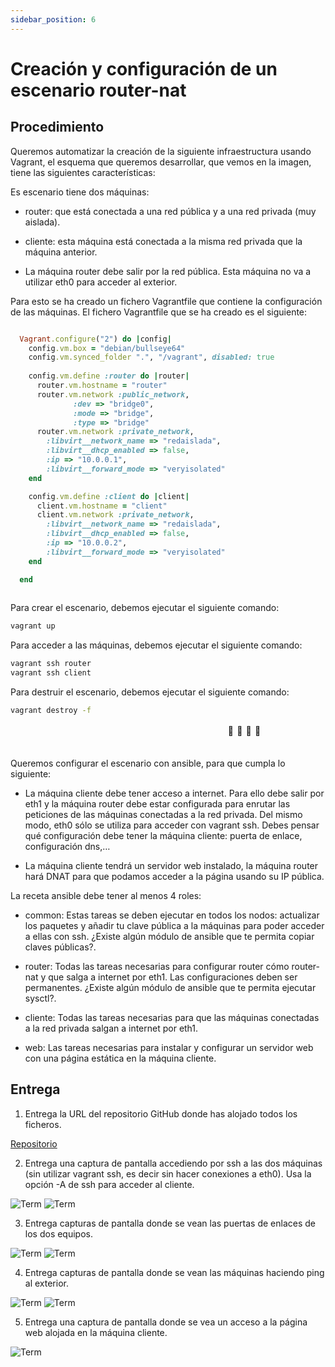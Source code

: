```yaml
---
sidebar_position: 6
---
```


# Creación y configuración de un escenario router-nat

## Procedimiento


Queremos automatizar la creación de la siguiente infraestructura usando Vagrant, el esquema que queremos desarrollar, que vemos en la imagen, tiene las siguientes características:

Es escenario tiene dos máquinas:

- router: que está conectada a una red pública y a una red privada (muy aislada).

- cliente: esta máquina está conectada a la misma red privada que la máquina anterior.

- La máquina router debe salir por la red pública. Esta máquina no va a utilizar eth0 para acceder al exterior.


Para esto se ha creado un fichero Vagrantfile que contiene la configuración de las máquinas. El fichero Vagrantfile que se ha creado es el siguiente:

```ruby

  Vagrant.configure("2") do |config|
    config.vm.box = "debian/bullseye64"
    config.vm.synced_folder ".", "/vagrant", disabled: true
    
    config.vm.define :router do |router|
      router.vm.hostname = "router"
      router.vm.network :public_network,
			  :dev => "bridge0",
			  :mode => "bridge",
			  :type => "bridge"
      router.vm.network :private_network,
        :libvirt__network_name => "redaislada",
        :libvirt__dhcp_enabled => false,
        :ip => "10.0.0.1",
        :libvirt__forward_mode => "veryisolated"
    end

    config.vm.define :client do |client|
      client.vm.hostname = "client"
      client.vm.network :private_network,
        :libvirt__network_name => "redaislada",
        :libvirt__dhcp_enabled => false,
        :ip => "10.0.0.2",
        :libvirt__forward_mode => "veryisolated"
    end

  end
    
```

Para crear el escenario, debemos ejecutar el siguiente comando:

```bash
vagrant up
```

Para acceder a las máquinas, debemos ejecutar el siguiente comando:

```bash
vagrant ssh router
vagrant ssh client
```

Para destruir el escenario, debemos ejecutar el siguiente comando:

```bash
vagrant destroy -f
```


ㅤㅤㅤㅤㅤㅤㅤㅤㅤㅤㅤㅤㅤㅤㅤㅤㅤㅤㅤㅤㅤㅤㅤㅤㅤㅤㅤ🦦                  🦦                     🦦                      🦦ㅤㅤㅤㅤㅤㅤㅤㅤㅤㅤㅤㅤㅤㅤㅤㅤㅤㅤㅤㅤㅤㅤㅤㅤㅤㅤㅤㅤㅤㅤ


Queremos configurar el escenario con ansible, para que cumpla lo siguiente:

- La máquina cliente debe tener acceso a internet. Para ello debe salir por eth1 y la máquina router debe estar configurada para enrutar las peticiones de las máquinas conectadas a la red privada. Del mismo modo, eth0 sólo se utiliza para acceder con vagrant ssh. Debes pensar qué configuración debe tener la máquina cliente: puerta de enlace, configuración dns,…

- La máquina cliente tendrá un servidor web instalado, la máquina router hará DNAT para que podamos acceder a la página usando su IP pública.

La receta ansible debe tener al menos 4 roles:

- common: Estas tareas se deben ejecutar en todos los nodos: actualizar los paquetes y añadir tu clave pública a la máquinas para poder acceder a ellas con ssh. ¿Existe algún módulo de ansible que te permita copiar claves públicas?.

- router: Todas las tareas necesarias para configurar router cómo router-nat y que salga a internet por eth1. Las configuraciones deben ser permanentes. ¿Existe algún módulo de ansible que te permita ejecutar sysctl?.

- cliente: Todas las tareas necesarias para que las máquinas conectadas a la red privada salgan a internet por eth1.

- web: Las tareas necesarias para instalar y configurar un servidor web con una página estática en la máquina cliente.


## Entrega

1. Entrega la URL del repositorio GitHub donde has alojado todos los ficheros.

[Repositorio](https://github.com/belennazareth/vagrant_ansible)

2. Entrega una captura de pantalla accediendo por ssh a las dos máquinas (sin utilizar vagrant ssh, es decir sin hacer conexiones a eth0). Usa la opción -A de ssh para acceder al cliente.

![Term](/img/SRI/practicaSRI.png)
![Term](/img/SRI/practicaSRI-2.png)

3. Entrega capturas de pantalla donde se vean las puertas de enlaces de los dos equipos.

![Term](/img/SRI/practicaSRI-3.png)
![Term](/img/SRI/practicaSRI-4.png)

4. Entrega capturas de pantalla donde se vean las máquinas haciendo ping al exterior.

![Term](/img/SRI/practicaSRI-5.png)
![Term](/img/SRI/practicaSRI-6.png)

5. Entrega una captura de pantalla donde se vea un acceso a la página web alojada en la máquina cliente.

![Term](/img/SRI/practicaSRI-7.png)



